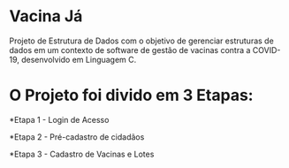 # Vacina Já
Projeto de Estrutura de Dados com o objetivo de gerenciar estruturas de dados em um contexto de software de gestão de vacinas contra a COVID-19, desenvolvido em Linguagem C.

# O Projeto foi divido em 3 Etapas:
*Etapa 1 - Login de Acesso

*Etapa 2 - Pré-cadastro de cidadãos

*Etapa 3 - Cadastro de Vacinas e Lotes

